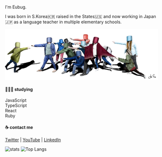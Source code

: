 I'm Eubug.

I was born in S.Korea🇰🇷 raised in the States🇺🇸 and now working in Japan🇯🇵 as a language teacher in multiple elementary schools. 

![Drawing](./asa.jpg)

#### 👨🏻‍💻 studying
JavaScript <br />
TypeScript <br />
React <br />
Ruby <br />

#### ☕️ contact me
[Twitter](https://twitter.com/imeubug) | 
[YouTube](https://www.youtube.com/channel/UC8hY3wjYlK2U9W4fqKN598Q?view_as=subscriber) | 
[LinkedIn](https://www.linkedin.com/in/jiieu/)

![stats](https://github-readme-stats.vercel.app/api?username=imeubug&show_icons=true) ![Top Langs](https://github-readme-stats.vercel.app/api/top-langs/?username=imeubug&layout=compact)
